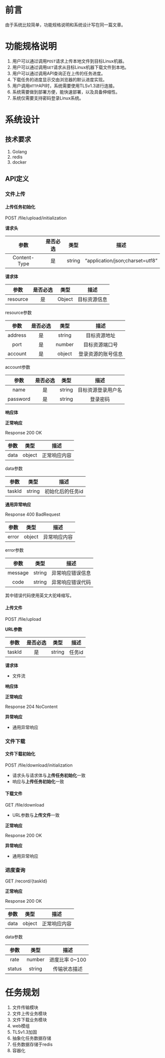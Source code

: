 

# 前言

由于系统比较简单，功能规格说明和系统设计写在同一篇文章。


# 功能规格说明

1. 用户可以通过调用`POST`请求上传本地文件到目标Linux机器。
2. 用户可以通过调用`GET`请求从目标Linux机器下载文件到本地。
3. 用户可以通过调用API查询正在上传的任务进度。
4. 下载任务的进度显示交由浏览器的默认进度实现。
5. 用户调用`HTTP`API时，系统需要使用TLSv1.3进行连接。
6. 系统需要做到部署方便，能快速部署，以及具备伸缩性。
7. 系统仅需要支持密码登录Linux系统。



# 系统设计


## 技术要求

1. Golang
2. redis
3. docker


## API定义

### 文件上传

#### 上传任务初始化

POST /file/upload/initialization

**请求头**

|参数     |是否必选|类型|描述|
|:-------:|:-----:|:-----:|:----:|
|Content-Type|是|string|“application/json;charset=utf8” |

**请求体**

|参数     |是否必选|类型|描述|
|:-------:|:-----:|:-----:|:----:|
|resource|是|Object|目标资源信息|

resource参数

|参数     |是否必选|类型|描述|
|:-------:|:-----:|:-----:|:----:|
|address|是|string|目标资源地址|
|port|是|number|目标资源端口号|
|account|是|object|登录资源的账号信息|

account参数

|参数     |是否必选|类型|描述|
|:-------:|:-----:|:-----:|:----:|
|name|是|string|目标资源登录用户名|
|password|是|string|登录密码|


**响应体**

**正常响应**

Response 200 OK

|参数     |类型|描述|
|:-------:|:-----:|:----:|
|data|object|正常响应内容|

data参数

|参数     |类型|描述|
|:-------:|:-----:|:----:|
|taskId|string|初始化后的任务id|

**通用异常响应**

Response 400 BadRequest

|参数     |类型|描述|
|:-------:|:-----:|:----:|
|error|object|异常响应内容|

error参数

|参数     |类型|描述|
|:-------:|:-----:|:----:|
|message|string|异常响应错误信息|
|code|string|异常响应错误代码|

其中错误代码使用英文大驼峰缩写。

#### 上传文件

POST /file/upload

**URL参数**

|参数     |是否必选|类型|描述|
|:-------:|:-----:|:-----:|:----:|
|taskId|是|string|任务id|

**请求体**
- 文件流

**响应体**

**正常响应**

Response 204 NoContent

**异常响应**

- 通用异常响应

### 文件下载

#### 文件下载初始化

POST /file/download/initialization

- 请求头与请求体与**上传任务初始化**一致
- 响应与**上传任务初始化**一致

#### 下载文件

GET /file/download

- URL参数与**上传文件**一致

**正常响应**

Response 200 OK

**异常响应**
- 通用异常响应

### 进度查询
GET /record/{taskId}

**正常响应**

Response 200 OK

|参数     |类型|描述|
|:-------:|:-----:|:----:|
|data|object|正常响应内容|

data参数

|参数     |类型|描述|
|:-------:|:-----:|:----:|
|rate|number|进度比率 0~100|
|status|string|传输状态描述|

# 任务规划

1. 文件传输模块
2. 文件上传业务模块
3. 文件下载业务模块
4. web模组
5. TLSv1.3加固
6. 抽象化任务数据存储
7. 任务数据存储于redis
8. 容器化

